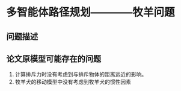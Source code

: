 # 多智能体路径规划————牧羊问题

## 问题描述

## 论文原模型可能存在的问题

1. 计算排斥力时没有考虑到与排斥物体的距离远近的影响。
2. 牧羊犬的移动模型中没有考虑到牧羊犬的惯性因素


